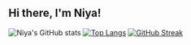 
## Hi there, I'm Niya!

![Niya's GitHub stats](https://github-readme-stats.vercel.app/api?username=niyashameer&count_private=true&show_icons=true&theme=dark)
[![Top Langs](https://github-readme-stats.vercel.app/api/top-langs/?username=niyashameer&layout=compact&theme=dark)](https://github.com/niyashameer/github-readme-stats)  [![GitHub Streak](https://github-readme-streak-stats.herokuapp.com?user=niyashameer&theme=onedark_duo)](https://git.io/streak-stats)


<!--
**niyashameer/niyashameer** is a ✨ _special_ ✨ repository because its `README.md` (this file) appears on your GitHub profile.

Here are some ideas to get you started:

- 🔭 I’m currently working on ...
- 🌱 I’m currently learning ...
- 👯 I’m looking to collaborate on ...
- 🤔 I’m looking for help with ...
- 💬 Ask me about ...
- 📫 How to reach me: ...
- 😄 Pronouns: ...
- ⚡ Fun fact: ...
-->
